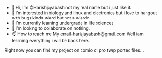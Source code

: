- 👋 Hi, I’m @Harishjayabash not my real name but i just like it.
- 👀 I’m interested in biology and linux and electronics but i love to hangout with bugs kinda wierd but not a wierdo
- 🌱 I’m currently learning undergrade in life sciences
- 💞️ I’m looking to collaborate on nothing.
- 📫 How to reach me 
                    My email-harisjayabash@gmail.com
Well iam learning everything i will be back here..

Right now you can find my project on comio c1 pro twrp ported files...
